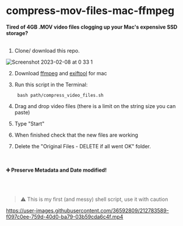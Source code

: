 # compress-mov-files-mac-ffmpeg
**Tired of 4GB .MOV video files clogging up your Mac's expensive SSD storage?**
<br/><br/>

1. Clone/ download this repo.

![Screenshot 2023-02-08 at 0 33 1](https://user-images.githubusercontent.com/36592809/217383591-d3a7cddf-2731-466a-b520-3904fe17a76c.png)

2. Download [ffmpeg](https://ffmpeg.org/download.html#build-mac) and [exiftool](https://exiftool.org/) for mac
3. Run this script in the Terminal:

        bash path/compress_video_files.sh
4. Drag and drop video files (there is a limit on the string size you can paste)
5. Type "Start"
6. When finished check that the new files are working
7. Delete the "Original Files - DELETE if all went OK" folder. 

<br/><br/>
**➕ Preserve Metadata and Date modified!**

<br/><br/>
> ⚠️ This is my first (and messy) shell script, use it with caution


https://user-images.githubusercontent.com/36592809/212783589-f097c0ee-759d-40d0-ba79-03b59cda6c4f.mp4
